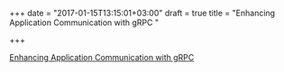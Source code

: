 +++
date = "2017-01-15T13:15:01+03:00"
draft = true
title = "Enhancing Application Communication with gRPC "

+++

<p><a href="https://www.pluralsight.com/courses/grpc-enhancing-application-communication">Enhancing Application Communication with gRPC </a></p>

